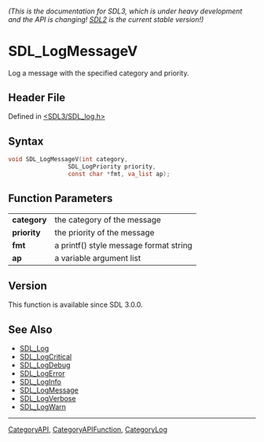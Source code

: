 ###### (This is the documentation for SDL3, which is under heavy development and the API is changing! [SDL2](https://wiki.libsdl.org/SDL2/) is the current stable version!)
# SDL_LogMessageV

Log a message with the specified category and priority.

## Header File

Defined in [<SDL3/SDL_log.h>](https://github.com/libsdl-org/SDL/blob/main/include/SDL3/SDL_log.h)

## Syntax

```c
void SDL_LogMessageV(int category,
                 SDL_LogPriority priority,
                 const char *fmt, va_list ap);

```

## Function Parameters

|                  |                                        |
| ---------------- | -------------------------------------- |
| **category**     | the category of the message            |
| **priority**     | the priority of the message            |
| **fmt**          | a printf() style message format string |
| **ap**           | a variable argument list               |

## Version

This function is available since SDL 3.0.0.

## See Also

- [SDL_Log](SDL_Log)
- [SDL_LogCritical](SDL_LogCritical)
- [SDL_LogDebug](SDL_LogDebug)
- [SDL_LogError](SDL_LogError)
- [SDL_LogInfo](SDL_LogInfo)
- [SDL_LogMessage](SDL_LogMessage)
- [SDL_LogVerbose](SDL_LogVerbose)
- [SDL_LogWarn](SDL_LogWarn)

----
[CategoryAPI](CategoryAPI), [CategoryAPIFunction](CategoryAPIFunction), [CategoryLog](CategoryLog)

